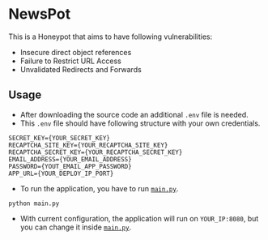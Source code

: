 # NewsPot

This is a Honeypot that aims to have following vulnerabilities:
- Insecure direct object references
- Failure to Restrict URL Access
- Unvalidated Redirects and Forwards

## Usage
- After downloading the source code an additional ```.env``` file is needed.
- This ```.env``` file should have following structure with your own credentials.
```
SECRET_KEY={YOUR_SECRET_KEY}
RECAPTCHA_SITE_KEY={YOUR_RECAPTCHA_SITE_KEY}
RECAPTCHA_SECRET_KEY={YOUR_RECAPTCHA_SECRET_KEY}
EMAIL_ADDRESS={YOUR_EMAIL_ADDRESS}
PASSWORD={YOUT_EMAIL_APP_PASSWORD}
APP_URL={YOUR_DEPLOY_IP_PORT}
```
- To run the application, you have to run [```main.py```](https://github.com/atahf/NewsPot/blob/main/main.py).
```
python main.py
```
- With current configuration, the application will run on ```YOUR_IP:8080```, but you can change it inside [```main.py```](https://github.com/atahf/NewsPot/blob/main/main.py).
